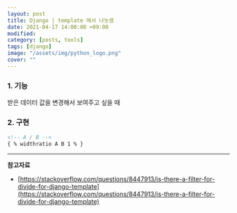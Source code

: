 ```yaml
---
layout: post
title: Django | template 에서 나눗셈
date: 2021-04-17 14:00:00 +09:00
modified: 
category: [posts, tools]
tags: [django]
image: "/assets/img/python_logo.png"
cover: ""
---
```


### 1. 기능
받은 데이터 값을 변경해서 보여주고 싶을 때

### 2. 구현

```html
<!-- A / B -->
{ % widthratio A B 1 % }
```


---
**참고자료**<br>
- [https://stackoverflow.com/questions/8447913/is-there-a-filter-for-divide-for-django-template](https://stackoverflow.com/questions/8447913/is-there-a-filter-for-divide-for-django-template)
